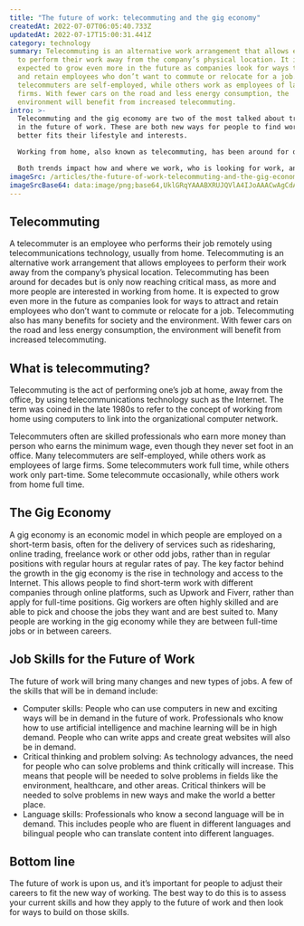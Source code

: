 ```yaml
---
title: "The future of work: telecommuting and the gig economy"
createdAt: 2022-07-07T06:05:40.733Z
updatedAt: 2022-07-17T15:00:31.441Z
category: technology
summary: Telecommuting is an alternative work arrangement that allows employees
  to perform their work away from the company’s physical location. It is
  expected to grow even more in the future as companies look for ways to attract
  and retain employees who don’t want to commute or relocate for a job. Many
  telecommuters are self-employed, while others work as employees of large
  firms. With fewer cars on the road and less energy consumption, the
  environment will benefit from increased telecommuting.
intro: >-
  Telecommuting and the gig economy are two of the most talked about trends
  in the future of work. These are both new ways for people to find work that
  better fits their lifestyle and interests.

  Working from home, also known as telecommuting, has been around for decades but was only adopted by a small group of people because it was not widely accepted or understood. In the gig economy, workers find short-term jobs with different companies instead of working as an employee with one company for a long period.

  Both trends impact how and where we work, who is looking for work, and what skills are needed to succeed in this environment. Are you ready to adapt your career in response to these trends? END
imageSrc: /articles/the-future-of-work-telecommuting-and-the-gig-economy.png
imageSrcBase64: data:image/png;base64,UklGRqYAAABXRUJQVlA4IJoAAACwAgCdASoKAAoAAUAmJagCdDBLyUxl4BBzm6y+HwAA/vNnx+p9tP5rxitQdwD5LqzxZcS1i4ex4ulgwF+fD/LNhvjr9nn/3n89n8//+ZJPcJMKV7/xckNeH4iG6H99C/0AQPLKnWr0Dr9gtLA3yoXysC3l1Cc2lJqiFOadB//BXqhqe3M/jg5SKyrwJ5Px3FHh2PzoYZJMgAAA
---
```


## Telecommuting

A telecommuter is an employee who performs their job remotely using telecommunications technology, usually from home. Telecommuting is an alternative work arrangement that allows employees to perform their work away from the company’s physical location.
Telecommuting has been around for decades but is only now reaching critical mass, as more and more people are interested in working from home. It is expected to grow even more in the future as companies look for ways to attract and retain employees who don’t want to commute or relocate for a job.
Telecommuting also has many benefits for society and the environment. With fewer cars on the road and less energy consumption, the environment will benefit from increased telecommuting.

## What is telecommuting?

Telecommuting is the act of performing one’s job at home, away from the office, by using telecommunications technology such as the Internet. The term was coined in the late 1980s to refer to the concept of working from home using computers to link into the organizational computer network.

Telecommuters often are skilled professionals who earn more money than person who earns the minimum wage, even though they never set foot in an office. Many telecommuters are self-employed, while others work as employees of large firms. Some telecommuters work full time, while others work only part-time. Some telecommute occasionally, while others work from home full time.

## The Gig Economy

A gig economy is an economic model in which people are employed on a short-term basis, often for the delivery of services such as ridesharing, online trading, freelance work or other odd jobs, rather than in regular positions with regular hours at regular rates of pay.
The key factor behind the growth in the gig economy is the rise in technology and access to the Internet. This allows people to find short-term work with different companies through online platforms, such as Upwork and Fiverr, rather than apply for full-time positions.
Gig workers are often highly skilled and are able to pick and choose the jobs they want and are best suited to. Many people are working in the gig economy while they are between full-time jobs or in between careers.

## Job Skills for the Future of Work

The future of work will bring many changes and new types of jobs. A few of the skills that will be in demand include:
- Computer skills: People who can use computers in new and exciting ways will be in demand in the future of work. Professionals who know how to use artificial intelligence and machine learning will be in high demand. People who can write apps and create great websites will also be in demand.
- Critical thinking and problem solving: As technology advances, the need for people who can solve problems and think critically will increase. This means that people will be needed to solve problems in fields like the environment, healthcare, and other areas. Critical thinkers will be needed to solve problems in new ways and make the world a better place.
- Language skills: Professionals who know a second language will be in demand. This includes people who are fluent in different languages and bilingual people who can translate content into different languages.

## Bottom line

The future of work is upon us, and it’s important for people to adjust their careers to fit the new way of working. The best way to do this is to assess your current skills and how they apply to the future of work and then look for ways to build on those skills.
